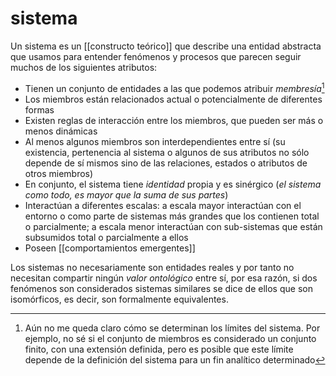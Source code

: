 # sistema
Un sistema es un [[constructo teórico]] que describe una entidad abstracta que usamos para entender fenómenos y procesos que parecen seguir muchos de los siguientes atributos:

- Tienen un conjunto de entidades a las que podemos atribuir *membresía*[^1]
- Los miembros están relacionados actual o potencialmente de diferentes formas
- Existen reglas de interacción entre los miembros, que pueden ser más o menos dinámicas
- Al menos algunos miembros son interdependientes entre sí (su existencia, pertenencia al sistema o algunos de sus atributos no sólo depende de sí mismos sino de las relaciones, estados o atributos de otros miembros)
- En conjunto, el sistema tiene *identidad* propia y es sinérgico (*el sistema como todo, es mayor que la suma de sus partes*)
- Interactúan a diferentes escalas: a escala mayor interactúan con el entorno o como parte de sistemas más grandes que los contienen total o parcialmente; a escala menor interactúan con sub-sistemas que están subsumidos total o parcialmente a ellos
- Poseen [[comportamientos emergentes]]

Los sistemas no necesariamente son entidades reales y por tanto no necesitan compartir ningún *valor ontológico* entre sí, por esa razón, si dos fenómenos son considerados sistemas similares se dice de ellos que son isomórficos, es decir, son formalmente equivalentes.

[^1]: Aún no me queda claro cómo se determinan los límites del sistema. Por ejemplo, no sé si el conjunto de miembros es considerado un conjunto finito, con una extensión definida, pero es posible que este límite depende de la definición del sistema para un fin analítico determinado
